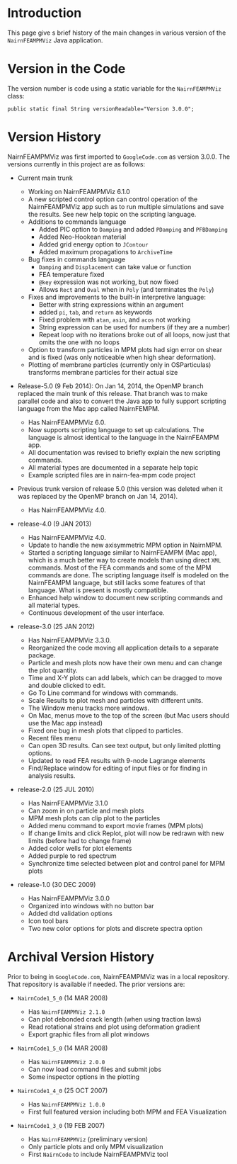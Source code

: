 # Introduction #

This page give s brief history of the main changes in various version of the `NairnFEAMPMViz` Java application.

# Version in the Code #

The version number is code using a static variable for the `NairnFEAMPMViz` class:

```
public static final String versionReadable="Version 3.0.0";
```

# Version History #

NairnFEAMPMViz was first imported to `GoogleCode.com` as version 3.0.0. The versions currently in this project are as follows:

  * Current main trunk
    * Working on NairnFEAMPMViz 6.1.0
    * A new scripted control option can control operation of the NairnFEAMPMViz app such as to run multiple simulations and save the results. See new help topic on the scripting language.
    * Additions to commands language
      * Added PIC option to `Damping` and added `PDamping` and `PFBDamping`
      * Added Neo-Hookean material
      * Added grid energy option to `JContour`
      * Added maximum propagations to `ArchiveTime`
    * Bug fixes in commands language
      * `Damping` and `Displacement` can take value or function
      * FEA temperature fixed
      * `@key` expression was not working, but now fixed
      * Allows `Rect` and `Oval` when in `Poly` (and terminates the `Poly`)
    * Fixes and improvements to the built-in interpretive language:
      * Better with string expressions within an argument
      * added `pi`, `tab`, and `return` as keywords
      * Fixed problem with `atan`, `asin`, and `acos` not working
      * String expression can be used for numbers (if they are a number)
      * Repeat loop with no iterations broke out of all loops, now just that omits the one with no loops
    * Option to transform particles in MPM plots had sign error on shear and is fixed (was only noticeable when high shear deformation).
    * Plotting of membrane particles (currently only in OSParticulas) transforms membrane particles for their actual size

  * Release-5.0 (9 Feb 2014): On Jan 14, 2014, the OpenMP branch replaced the main trunk of this release. That branch was to make parallel code and also to convert the Java app to fully support scripting language from the Mac app called NairnFEMPM.
    * Has NairnFEAMPMViz 6.0.
    * Now supports scripting language to set up calculations. The language is almost identical to the language in the NairnFEAMPM app.
    * All documentation was revised to briefly explain the new scripting commands.
    * All material types are documented in a separate help topic
    * Example scripted files are in nairn-fea-mpm code project

  * Previous trunk version of release 5.0 (this version was deleted when it was replaced by the OpenMP branch on Jan 14, 2014).
    * Has NairnFEAMPMViz 4.0.

  * release-4.0 (9 JAN 2013)
    * Has NairnFEAMPMViz 4.0.
    * Update to handle the new axisymmetric MPM option in NairnMPM.
    * Started a scripting language similar to NairnFEAMPM (Mac app), which is a much better way to create models than using direct `XML` commands. Most of the FEA commands and some of the MPM commands are done. The scripting language itself is modeled on the NairnFEAMPM language, but still lacks some features of that language. What is present is mostly compatible.
    * Enhanced help window to document new scripting commands and all material types.
    * Continuous development of the user interface.

  * release-3.0 (25 JAN 2012)
    * Has NairnFEAMPMViz 3.3.0.
    * Reorganized the code moving all application details to a separate package.
    * Particle and mesh plots now have their own menu and can change the plot quantity.
    * Time and X-Y plots can add labels, which can be dragged to move and double clicked to edit.
    * Go To Line command for windows with commands.
    * Scale Results to plot mesh and particles with different units.
    * The Window menu tracks more windows.
    * On Mac, menus move to the top of the screen (but Mac users should use the Mac app instead)
    * Fixed one bug in mesh plots that clipped to particles.
    * Recent files menu
    * Can open 3D results. Can see text output, but only limited plotting options.
    * Updated to read FEA results with 9-node Lagrange elements
    * Find/Replace window for editing of input files or for finding in analysis results.

  * release-2.0 (25 JUL 2010)
    * Has NairnFEAMPMViz 3.1.0
    * Can zoom in on particle and mesh plots
    * MPM mesh plots can clip plot to the particles
    * Added menu command to export movie frames (MPM plots)
    * If change limits and click Replot, plot will now be redrawn with new limits (before had to change frame)
    * Added color wells for plot elements
    * Added purple to red spectrum
    * Synchronize time selected between plot and control panel for MPM plots

  * release-1.0 (30 DEC 2009)
    * Has NairnFEAMPMViz 3.0.0
    * Organized into windows with no button bar
    * Added dtd validation options
    * Icon tool bars
    * Two new color options for plots and discrete spectra option

# Archival Version History #

Prior to being in `GoogleCode.com`, NairnFEAMPMViz was in a local repository. That repository is available if needed. The prior versions are:


  * `NairnCode1_5_0` (14 MAR 2008)
    * Has `NairnFEAMPMViz 2.1.0`
    * Can plot debonded crack length (when using traction laws)
    * Read rotational strains and plot using deformation gradient
    * Export graphic files from all plot windows

  * `NairnCode1_5_0` (14 MAR 2008)
    * Has `NairnFEAMPMViz 2.0.0`
    * Can now load command files and submit jobs
    * Some inspector options in the plotting

  * `NairnCode1_4_0` (25 OCT 2007)
    * Has `NairnFEAMPMViz 1.0.0`
    * First full featured version including both MPM and FEA Visualization

  * `NairnCode1_3_0` (19 FEB 2007)
    * Has `NairnFEAMPMViz` (preliminary version)
    * Only particle plots and only MPM visualization
    * First `NairnCode` to include NairnFEAMPMViz tool